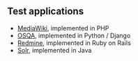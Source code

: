 Test applications
-----------------

* [MediaWiki](), implemented in PHP 
* [OSQA](), implemented in Python / Django
* [Redmine](), implemented in Ruby on Rails
* [Solr](), implemented in Java

